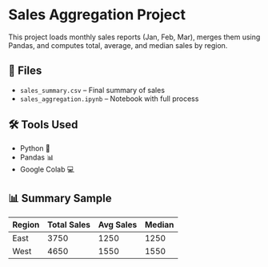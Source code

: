 # Sales Aggregation Project

This project loads monthly sales reports (Jan, Feb, Mar), merges them using Pandas, and computes total, average, and median sales by region.

## 📁 Files
- `sales_summary.csv` – Final summary of sales
- `sales_aggregation.ipynb` – Notebook with full process

## 🛠 Tools Used
- Python 🐍
- Pandas 📊
- Google Colab 💻

## 📊 Summary Sample

| Region | Total Sales | Avg Sales | Median |
|--------|-------------|-----------|--------|
| East   | 3750        | 1250      | 1250   |
| West   | 4650        | 1550      | 1550   |
